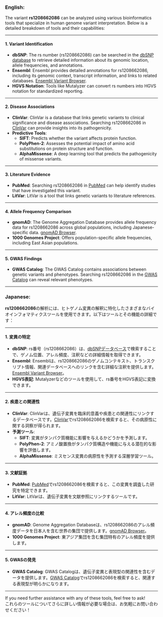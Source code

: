 ### English:
The variant **rs1208662086** can be analyzed using various bioinformatics tools that specialize in human genome variant interpretation. Below is a detailed breakdown of tools and their capabilities:

---

#### 1. **Variant Identification**
- **dbSNP**: The rs number (rs1208662086) can be searched in the [dbSNP database](https://www.ncbi.nlm.nih.gov/snp/) to retrieve detailed information about its genomic location, allele frequencies, and annotations.
- **Ensembl**: Ensembl provides detailed annotations for rs1208662086, including its genomic context, transcript information, and links to related databases. [Ensembl Variant Browser](https://www.ensembl.org/).
- **HGVS Notation**: Tools like Mutalyzer can convert rs numbers into HGVS notation for standardized reporting.

---

#### 2. **Disease Associations**
- **ClinVar**: ClinVar is a database that links genetic variants to clinical significance and disease associations. Searching rs1208662086 in [ClinVar](https://www.ncbi.nlm.nih.gov/clinvar/) can provide insights into its pathogenicity.
- **Predictive Tools**:
  - **SIFT**: Predicts whether the variant affects protein function.
  - **PolyPhen-2**: Assesses the potential impact of amino acid substitutions on protein structure and function.
  - **AlphaMissense**: A deep learning tool that predicts the pathogenicity of missense variants.

---

#### 3. **Literature Evidence**
- **PubMed**: Searching rs1208662086 in [PubMed](https://pubmed.ncbi.nlm.nih.gov/) can help identify studies that have investigated this variant.
- **LitVar**: LitVar is a tool that links genetic variants to literature references.

---

#### 4. **Allele Frequency Comparison**
- **gnomAD**: The Genome Aggregation Database provides allele frequency data for rs1208662086 across global populations, including Japanese-specific data. [gnomAD Browser](https://gnomad.broadinstitute.org/).
- **1000 Genomes Project**: Offers population-specific allele frequencies, including East Asian populations.

---

#### 5. **GWAS Findings**
- **GWAS Catalog**: The GWAS Catalog contains associations between genetic variants and phenotypes. Searching rs1208662086 in the [GWAS Catalog](https://www.ebi.ac.uk/gwas/) can reveal relevant phenotypes.

---

### Japanese:
**rs1208662086**の解析には、ヒトゲノム変異の解釈に特化したさまざまなバイオインフォマティクスツールを使用できます。以下はツールとその機能の詳細です：

---

#### 1. **変異の特定**
- **dbSNP**: rs番号（rs1208662086）は、[dbSNPデータベース](https://www.ncbi.nlm.nih.gov/snp/)で検索することで、ゲノム位置、アレル頻度、注釈などの詳細情報を取得できます。
- **Ensembl**: Ensemblは、rs1208662086のゲノムコンテキスト、トランスクリプト情報、関連データベースへのリンクを含む詳細な注釈を提供します。[Ensembl Variant Browser](https://www.ensembl.org/)。
- **HGVS表記**: Mutalyzerなどのツールを使用して、rs番号をHGVS表記に変換できます。

---

#### 2. **疾患との関連性**
- **ClinVar**: ClinVarは、遺伝子変異を臨床的意義や疾患との関連性にリンクするデータベースです。[ClinVar](https://www.ncbi.nlm.nih.gov/clinvar/)でrs1208662086を検索すると、その病原性に関する洞察が得られます。
- **予測ツール**:
  - **SIFT**: 変異がタンパク質機能に影響を与えるかどうかを予測します。
  - **PolyPhen-2**: アミノ酸置換がタンパク質構造や機能に与える潜在的な影響を評価します。
  - **AlphaMissense**: ミスセンス変異の病原性を予測する深層学習ツール。

---

#### 3. **文献証拠**
- **PubMed**: [PubMed](https://pubmed.ncbi.nlm.nih.gov/)でrs1208662086を検索すると、この変異を調査した研究を特定できます。
- **LitVar**: LitVarは、遺伝子変異を文献参照にリンクするツールです。

---

#### 4. **アレル頻度の比較**
- **gnomAD**: Genome Aggregation Databaseは、rs1208662086のアレル頻度データを日本人を含む世界の集団で提供します。[gnomAD Browser](https://gnomad.broadinstitute.org/)。
- **1000 Genomes Project**: 東アジア集団を含む集団特有のアレル頻度を提供します。

---

#### 5. **GWASの発見**
- **GWAS Catalog**: GWAS Catalogは、遺伝子変異と表現型の関連性を含むデータを提供します。[GWAS Catalog](https://www.ebi.ac.uk/gwas/)でrs1208662086を検索すると、関連する表現型が明らかになります。

---

If you need further assistance with any of these tools, feel free to ask!  
これらのツールについてさらに詳しい情報が必要な場合は、お気軽にお問い合わせください！